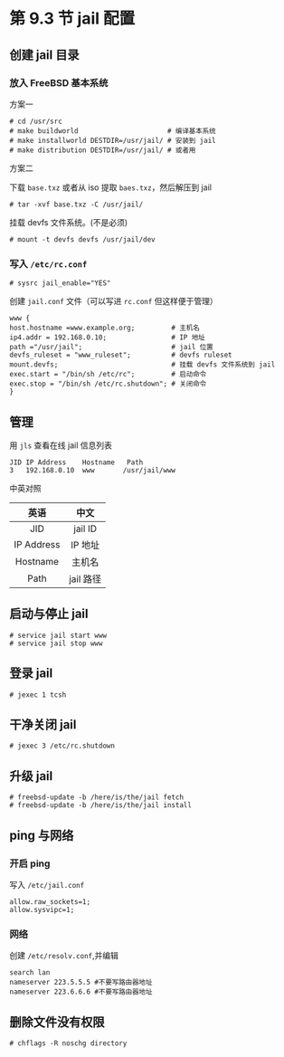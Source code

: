 # 第 9.3 节 jail 配置

## 创建 jail 目录

### 放入 FreeBSD 基本系统

方案一

```shell-session
# cd /usr/src
# make buildworld                      # 编译基本系统
# make installworld DESTDIR=/usr/jail/ # 安装到 jail
# make distribution DESTDIR=/usr/jail/ # 或者用
```

方案二

下载 `base.txz` 或者从 iso 提取 `baes.txz`，然后解压到 jail
```shell-session
# tar -xvf base.txz -C /usr/jail/
```
挂载 devfs 文件系统。(不是必须)

```shell-session
# mount -t devfs devfs /usr/jail/dev
```
### 写入 `/etc/rc.conf`

```shell-session
# sysrc jail_enable="YES"
```

创建 `jail.conf` 文件（可以写进 `rc.conf` 但这样便于管理）

```shell-session
www {
host.hostname =www.example.org;         # 主机名
ip4.addr = 192.168.0.10;                # IP 地址
path ="/usr/jail";                      # jail 位置
devfs_ruleset = "www_ruleset";          # devfs ruleset
mount.devfs;                            # 挂载 devfs 文件系统到 jail
exec.start = "/bin/sh /etc/rc";         # 启动命令
exec.stop = "/bin/sh /etc/rc.shutdown"; # 关闭命令
}
```

## 管理

用 `jls` 查看在线 jail 信息列表

```shell-session
JID IP Address    Hostname   Path
3   192.168.0.10  www       /usr/jail/www
```

中英对照

|    英语    |   中文    |
| :--------: | :-------: |
|    JID     |  jail ID  |
| IP Address |  IP 地址  |
|  Hostname  |  主机名   |
|    Path    | jail 路径 |

## 启动与停止 jail

```shell-session
# service jail start www
# service jail stop www
```

## 登录 jail

```shell-session
# jexec 1 tcsh
```

## 干净关闭 jail

```shell-session
# jexec 3 /etc/rc.shutdown
```

## 升级 jail

```shell-session
# freebsd-update -b /here/is/the/jail fetch
# freebsd-update -b /here/is/the/jail install
```

## ping 与网络

### 开启 ping

写入 `/etc/jail.conf`

```shell-session
allow.raw_sockets=1;
allow.sysvipc=1;
```

### 网络

创建 `/etc/resolv.conf`,并编辑

```shell-session
search lan
nameserver 223.5.5.5 #不要写路由器地址
nameserver 223.6.6.6 #不要写路由器地址
```

## 删除文件没有权限

```shell-session
# chflags -R noschg directory
```

